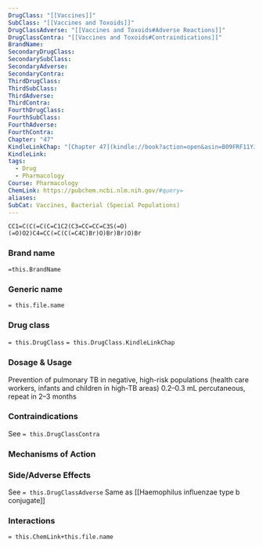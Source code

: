 ```yaml
---
DrugClass: "[[Vaccines]]"
SubClass: "[[Vaccines and Toxoids]]"
DrugClassAdverse: "[[Vaccines and Toxoids#Adverse Reactions]]"
DrugClassContra: "[[Vaccines and Toxoids#Contraindications]]"
BrandName: 
SecondaryDrugClass: 
SecondarySubClass: 
SecondaryAdverse: 
SecondaryContra: 
ThirdDrugClass: 
ThirdSubClass: 
ThirdAdverse: 
ThirdContra: 
FourthDrugClass: 
FourthSubClass: 
FourthAdverse: 
FourthContra: 
Chapter: "47"
KindleLinkChap: "[Chapter 47](kindle://book?action=open&asin=B09FRF11YJ&location=27339)"
KindleLink: 
tags:
  - Drug
  - Pharmacology
Course: Pharmacology
ChemLink: https://pubchem.ncbi.nlm.nih.gov/#query=
aliases: 
SubCat: Vaccines, Bacterial (Special Populations)
---
```

```smiles
CC1=C(C(=C(C=C1C2(C3=CC=CC=C3S(=O)(=O)O2)C4=CC(=C(C(=C4C)Br)O)Br)Br)O)Br
```

### Brand name
`=this.BrandName`

### Generic name
`= this.file.name`

### Drug class 
`= this.DrugClass`
	`= this.DrugClass.KindleLinkChap`

### Dosage & Usage
Prevention of pulmonary TB in negative, high-risk populations (health care workers, infants and children in high-TB areas)
0.2–0.3 mL percutaneous, repeat in 2–3 months

### Contraindications
See `= this.DrugClassContra`

### Mechanisms of Action


### Side/Adverse Effects
See `= this.DrugClassAdverse`
Same as [[Haemophilus influenzae type b conjugate]]

### Interactions

`= this.ChemLink+this.file.name`

